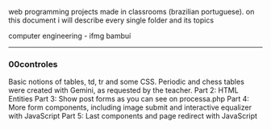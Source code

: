 web programming projects made in classrooms (brazilian portuguese). on this document i will describe every single folder and its topics

computer engineering - ifmg bambuí

---

### 00controles
Basic notions of tables, td, tr and some CSS. Periodic and chess tables were created with Gemini, as requested by the teacher.
Part 2: HTML Entities
Part 3: Show post forms as you can see on processa.php
Part 4: More form components, including image submit and interactive equalizer with JavaScript
Part 5: Last components and page redirect with JavaScript